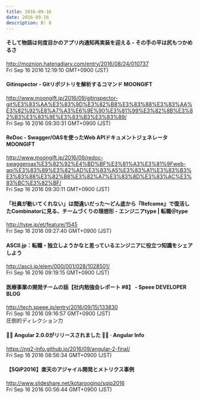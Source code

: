 ```yaml
---
title: 2016-09-16
date: 2016-09-16
description: B! 8
---
```


#### そして物語は何度目かのアプリ内通知再実装を迎える - その手の平は尻もつかめるさ
http://moznion.hatenadiary.com/entry/2016/08/24/010737<br>
Fri Sep 16 2016 12:19:10 GMT+0900 (JST)<br>


#### Gitinspector - Gitリポジトリを解析するコマンド MOONGIFT
http://www.moongift.jp/2016/09/gitinspector-git%E3%83%AA%E3%83%9D%E3%82%B8%E3%83%88%E3%83%AA%E3%82%92%E8%A7%A3%E6%9E%90%E3%81%99%E3%82%8B%E3%82%B3%E3%83%9E%E3%83%B3%E3%83%89/<br>
Fri Sep 16 2016 09:30:31 GMT+0900 (JST)<br>


#### ReDoc - Swagger/OASを使ったWeb APIドキュメントジェネレータ MOONGIFT
http://www.moongift.jp/2016/09/redoc-swaggeroas%E3%82%92%E4%BD%BF%E3%81%A3%E3%81%9Fweb-api%E3%83%89%E3%82%AD%E3%83%A5%E3%83%A1%E3%83%B3%E3%83%88%E3%82%B8%E3%82%A7%E3%83%8D%E3%83%AC%E3%83%BC%E3%82%BF/<br>
Fri Sep 16 2016 09:30:11 GMT+0900 (JST)<br>


#### 「社員が動いてくれない」は間違いだった～どん底から『Refcome』で復活したCombinatorに見る、チームづくりの理想形 - エンジニアtype | 転職＠type
http://type.jp/et/feature/1545<br>
Fri Sep 16 2016 09:27:40 GMT+0900 (JST)<br>


#### ASCII.jp：転職・独立しようかなと思っているエンジニアに役立つ知識をシェアしよう
http://ascii.jp/elem/000/001/028/1028501/<br>
Fri Sep 16 2016 09:19:15 GMT+0900 (JST)<br>


#### 医療事業の開発チームの話【社内勉強会レポート #8】 - Speee DEVELOPER BLOG
http://tech.speee.jp/entry/2016/09/15/133830<br>
Fri Sep 16 2016 09:16:57 GMT+0900 (JST)<br>
圧倒的ディレクション力


####      🎉✨ Angular 2.0.0がリリースされました 🎉✨ ·  Angular Info  
https://ng2-info.github.io/2016/09/angular-2-final/<br>
Fri Sep 16 2016 08:56:34 GMT+0900 (JST)<br>


#### 【SQiP2016】楽天のアジャイル開発とメトリクス事例
http://www.slideshare.net/kotaroogino/sqip2016<br>
Fri Sep 16 2016 00:56:44 GMT+0900 (JST)<br>


